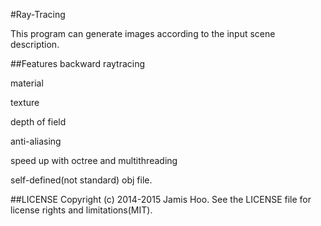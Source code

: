 #Ray-Tracing

This program can generate images according to the input scene description.

##Features
backward raytracing

material

texture

depth of field

anti-aliasing

speed up with octree and multithreading 

self-defined(not standard) obj file.


##LICENSE
Copyright (c) 2014-2015 Jamis Hoo.
See the LICENSE file for license rights and limitations(MIT).
